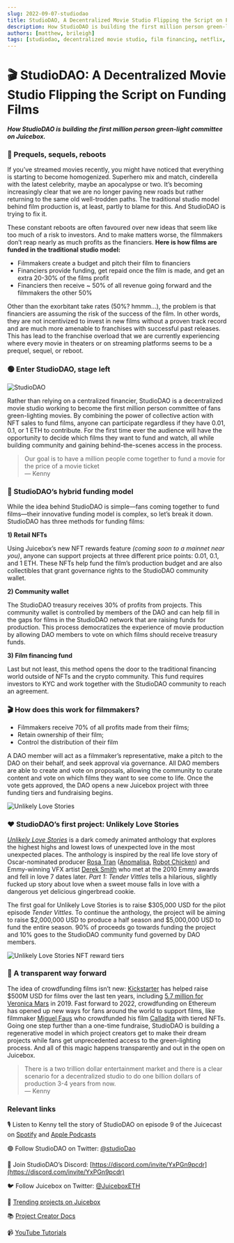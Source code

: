 ```yaml
---
slug: 2022-09-07-studiodao
title: StudioDAO, A Decentralized Movie Studio Flipping the Script on Funding Films  
description: How StudioDAO is building the first million person green-light committee on Juicebox.
authors: [matthew, brileigh]
tags: [studiodao, decentralized movie studio, film financing, netflix, NFTs, utility, juicebox, ethereum, crypto]
---
```


# 🎬 StudioDAO: A Decentralized Movie Studio Flipping the Script on Funding Films  

***How StudioDAO is building the first million person green-light committee on Juicebox.***

### 🥱 Prequels, sequels, reboots  

If you’ve streamed movies recently, you might have noticed that everything is starting to become homogenized. Superhero mix and match, cinderella with the latest celebrity, maybe an apocalypse or two. It’s becoming increasingly clear that we are no longer paving new roads but rather returning to the same old well-trodden paths. The traditional studio model behind film production is, at least, partly to blame for this. And StudioDAO is trying to fix it.

These constant reboots are often favoured over new ideas that seem like too much of a risk to investors. And to make matters worse, the filmmakers don’t reap nearly as much profits as the financiers. **Here is how films are funded in the traditional studio model:**

- Filmmakers create a budget and pitch their film to financiers
- Financiers provide funding, get repaid once the film is made, and get an extra 20-30% of the films profit
- Financiers then receive ~ 50% of all revenue going forward and the filmmakers the other 50%

Other than the exorbitant take rates (50%? hmmm…), the problem is that financiers are assuming the risk of the success of the film. In other words, they are not incentivized to invest in new films without a proven track record and are much more amenable to franchises with successful past releases. This has lead to the franchise overload that we are currently experiencing where every movie in theaters or on streaming platforms seems to be a prequel, sequel, or reboot.

### 🟢 Enter StudioDAO, stage left  

![StudioDAO](studiodao.jpeg)

Rather than relying on a centralized financier, StudioDAO is a decentralized movie studio working to become the first million person committee of fans green-lighting movies. By combining the power of collective action with NFT sales to fund films, anyone can participate regardless if they have 0.01, 0.1, or 1 ETH to contribute. For the first time ever the audience will have the opportunity to decide which films they want to fund and watch, all while building community and gaining behind-the-scenes access in the process.

> Our goal is to have a million people come together to fund a movie for the price of a movie ticket
<br>— Kenny
>

### 💸 StudioDAO’s hybrid funding model

While the idea behind StudioDAO is simple—fans coming together to fund films—their innovative funding model is complex, so let’s break it down. StudioDAO has three methods for funding films:

**1) Retail NFTs**

Using Juicebox’s new NFT rewards feature *(coming soon to a mainnet near you)*, anyone can support projects at three different price points: 0.01, 0.1, and 1 ETH. These NFTs help fund the film’s production budget and are also collectibles that grant governance rights to the StudioDAO community wallet.

**2) Community wallet**

The StudioDAO treasury receives 30% of profits from projects. This community wallet is controlled by members of the DAO and can help fill in the gaps for films in the StudioDAO network that are raising funds for production. This process democratizes the experience of movie production by allowing DAO members to vote on which films should receive treasury funds.

**3) Film financing fund**

Last but not least, this method opens the door to the traditional financing world outside of NFTs and the crypto community. This fund requires investors to KYC and work together with the StudioDAO community to reach an agreement.

### 🎬 How does this work for filmmakers?

- Filmmakers receive 70% of all profits made from their films;
- Retain ownership of their film;
- Control the distribution of their film

A DAO member will act as a filmmaker’s representative, make a pitch to the DAO on their behalf, and seek approval via governance. All DAO members are able to create and vote on proposals, allowing the community to curate content and vote on which films they want to see come to life. Once the vote gets approved, the DAO opens a new Juicebox project with  three funding tiers and fundraising begins.

![Unlikely Love Stories](unlikelylovestories.jpeg)

### ❤️ StudioDAO’s first project: Unlikely Love Stories

*[Unlikely Love Stories](https://www.studiodao.xyz/unlikely-love-stories)* is a dark comedy animated anthology that explores the highest highs and lowest lows of unexpected love in the most unexpected places. The anthology is inspired by the real life love story of Oscar-nominated producer [Rosa Tran](https://www.imdb.com/name/nm1533266/) ([Anomalisa](https://en.wikipedia.org/wiki/Anomalisa), [Robot Chicken](https://en.wikipedia.org/wiki/Robot_Chicken)) and Emmy-winning VFX artist [Derek Smith](https://www.imdb.com/name/nm2894052/) who met at the 2010 Emmy awards and fell in love 7 dates later. *Part 1: Tender Vittles* tells a hilarious, slightly fucked up story about love when a sweet mouse falls in love with a dangerous yet delicious gingerbread cookie.

The first goal for Unlikely Love Stories is to raise $305,000 USD for the pilot episode *Tender Vittles*. To continue the anthology, the project will be aiming to raise $2,000,000 USD to produce a half season and $5,000,000 USD to fund the entire season. 90% of proceeds go towards funding the project and 10% goes to the StudioDAO community fund governed by DAO members.

![Unlikely Love Stories NFT reward tiers](nft-tiers.jpeg)

### 🧃 A transparent way forward

The idea of crowdfunding films isn’t new: [Kickstarter](https://www.kickstarter.com/watch?ref=category_spotlight) has helped raise $500M USD for films over the last ten years, including [5.7 million for Veronica Mars](https://www.kickstarter.com/projects/559914737/the-veronica-mars-movie-project?) in 2019. Fast forward to 2022, crowdfunding on Ethereum has opened up new ways for fans around the world to support films, like filmmaker [Miguel Faus](https://www.miguelfaus.com/) who crowdfunded his film [Calladita](https://calladita.film/) with tiered NFTs. Going one step further than a one-time fundraise, StudioDAO is building a regenerative model in which project creators get to make their dream projects while fans get unprecedented access to the green-lighting process. And all of this magic happens transparently and out in the open on Juicebox.

> There is a two trillion dollar entertainment market and there is a clear scenario for a decentralized studio to do one billion dollars of production 3-4 years from now.
<br>— Kenny
>

### Relevant links

🎙️ Listen to Kenny tell the story of StudioDAO on episode 9 of the Juicecast on [Spotify](https://open.spotify.com/episode/7ueh4wW79XFIkTnAxgtiV7?si=3824158b264f4867) and [Apple Podcasts](https://podcasts.apple.com/us/podcast/ep-10-sean-from-jokedao/id1623504302?i=1000577791425)

🟢 Follow StudioDAO on Twitter: [@studioDao](https://twitter.com/studioDao)

💬 Join StudioDAO’s Discord: [https://discord.com/invite/YxPGn9pcdr](https://discord.com/invite/YxPGn9pcdr)

🐦 Follow Juicebox on Twitter: [@JuiceboxETH](https://twitter.com/juiceboxETH)

🚀 [Trending projects on Juicebox](https://juicebox.money/projects)

📚 [Project Creator Docs](https://info.juicebox.money/user/)

📹 [YouTube Tutorials](https://www.youtube.com/c/JuiceboxDAO)
